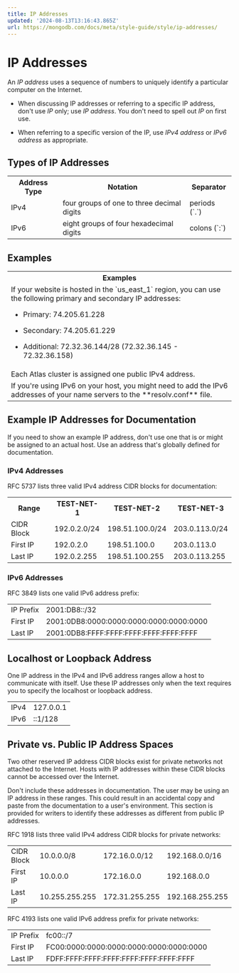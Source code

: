 ```yaml
---
title: IP Addresses
updated: '2024-08-13T13:16:43.865Z'
url: https://mongodb.com/docs/meta/style-guide/style/ip-addresses/
---
```


# IP Addresses

An *IP address* uses a sequence of numbers to uniquely identify a particular computer on the Internet.

- When discussing IP addresses or referring to a specific IP address, don't use *IP* only; use *IP address*. You don't need to spell out *IP* on first use.

- When referring to a specific version of the IP, use *IPv4 address* or *IPv6 address* as appropriate.

## Types of IP Addresses

<table>
<tr>
<th id="Address%20Type">
Address Type

</th>
<th id="Notation">
Notation

</th>
<th id="Separator">
Separator

</th>
</tr>
<tr>
<td headers="Address%20Type">
IPv4

</td>
<td headers="Notation">
four groups of one to three decimal digits

</td>
<td headers="Separator">
periods (`.`)

</td>
</tr>
<tr>
<td headers="Address%20Type">
IPv6

</td>
<td headers="Notation">
eight groups of four hexadecimal digits

</td>
<td headers="Separator">
colons (`:`)

</td>
</tr>
</table>

## Examples

<table>
<tr>
<th id="Examples">
Examples

</th>
</tr>
<tr>
<td headers="Examples">
If your website is hosted in the `us_east_1` region, you can use the following primary and secondary IP addresses:

- Primary: 74.205.61.228

- Secondary: 74.205.61.229

- Additional: 72.32.36.144/28 (72.32.36.145 - 72.32.36.158)

</td>
</tr>
<tr>
<td headers="Examples">
Each Atlas cluster is assigned one public IPv4 address.

</td>
</tr>
<tr>
<td headers="Examples">
If you're using IPv6 on your host, you might need to add the IPv6 addresses of your name servers to the **resolv.conf** file.

</td>
</tr>
</table>

## Example IP Addresses for Documentation

If you need to show an example IP address, don't use one that is or might be assigned to an actual host. Use an address that's globally defined for documentation.

### IPv4 Addresses

RFC 5737 lists three valid IPv4 address CIDR blocks for documentation:

<table>
<tr>
<th id="Range">
Range

</th>
<th id="TEST-NET-1">
TEST-NET-1

</th>
<th id="TEST-NET-2">
TEST-NET-2

</th>
<th id="TEST-NET-3">
TEST-NET-3

</th>
</tr>
<tr>
<td headers="Range">
CIDR Block

</td>
<td headers="TEST-NET-1">
192.0.2.0/24

</td>
<td headers="TEST-NET-2">
198.51.100.0/24

</td>
<td headers="TEST-NET-3">
203.0.113.0/24

</td>
</tr>
<tr>
<td headers="Range">
First IP

</td>
<td headers="TEST-NET-1">
192.0.2.0

</td>
<td headers="TEST-NET-2">
198.51.100.0

</td>
<td headers="TEST-NET-3">
203.0.113.0

</td>
</tr>
<tr>
<td headers="Range">
Last IP

</td>
<td headers="TEST-NET-1">
192.0.2.255

</td>
<td headers="TEST-NET-2">
198.51.100.255

</td>
<td headers="TEST-NET-3">
203.0.113.255

</td>
</tr>
</table>

### IPv6 Addresses

RFC 3849 lists one valid IPv6 address prefix:

<table>

<tr>
<td>
IP Prefix

</td>
<td>
2001:DB8::/32

</td>
</tr>
<tr>
<td>
First IP

</td>
<td>
2001:0DB8:0000:0000:0000:0000:0000:0000

</td>
</tr>
<tr>
<td>
Last IP

</td>
<td>
2001:0DB8:FFFF:FFFF:FFFF:FFFF:FFFF:FFFF

</td>
</tr>
</table>

## Localhost or Loopback Address

One IP address in the IPv4 and IPv6 address ranges allow a host to communicate with itself. Use these IP addresses only when the text requires you to specify the localhost or loopback address.

<table>

<tr>
<td>
IPv4

</td>
<td>
127.0.0.1

</td>
</tr>
<tr>
<td>
IPv6

</td>
<td>
::1/128

</td>
</tr>
</table>

## Private vs. Public IP Address Spaces

Two other reserved IP address CIDR blocks exist for private networks not attached to the Internet. Hosts with IP addresses within these CIDR blocks cannot be accessed over the Internet.

Don't include these addresses in documentation. The user may be using an IP address in these ranges. This could result in an accidental copy and paste from the documentation to a user's environment. This section is provided for writers to identify these addresses as different from public IP addresses.

RFC 1918 lists three valid IPv4 address CIDR blocks for private networks:

<table>

<tr>
<td>
CIDR Block

</td>
<td>
10.0.0.0/8

</td>
<td>
172.16.0.0/12

</td>
<td>
192.168.0.0/16

</td>
</tr>
<tr>
<td>
First IP

</td>
<td>
10.0.0.0

</td>
<td>
172.16.0.0

</td>
<td>
192.168.0.0

</td>
</tr>
<tr>
<td>
Last IP

</td>
<td>
10.255.255.255

</td>
<td>
172.31.255.255

</td>
<td>
192.168.255.255

</td>
</tr>
</table>RFC 4193 lists one valid IPv6 address prefix for private networks:

<table>

<tr>
<td>
IP Prefix

</td>
<td>
fc00::/7

</td>
</tr>
<tr>
<td>
First IP

</td>
<td>
FC00:0000:0000:0000:0000:0000:0000:0000

</td>
</tr>
<tr>
<td>
Last IP

</td>
<td>
FDFF:FFFF:FFFF:FFFF:FFFF:FFFF:FFFF:FFFF

</td>
</tr>
</table>